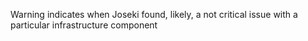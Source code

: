 Warning indicates when Joseki found, likely, a not critical issue with a particular infrastructure component